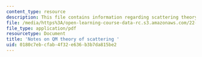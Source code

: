 ```yaml
---
content_type: resource
description: This file contains information regarding scattering theory.
file: /media/https%3A/open-learning-course-data-rc.s3.amazonaws.com/22-02-introduction-to-applied-nuclear-physics-spring-2012/0180c7ebcfab4f32e636b3b7da815be2_MIT22_02S12_read_scatter.pdf
file_type: application/pdf
resourcetype: Document
title: 'Notes on QM theory of scattering '
uid: 0180c7eb-cfab-4f32-e636-b3b7da815be2
---
```

